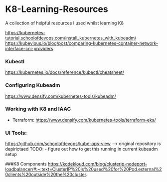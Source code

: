 # K8-Learning-Resources
A collection of helpful resources I used whilst learning K8 

https://kubernetes-tutorial.schoolofdevops.com/install_kubernetes_with_kubeadm/
https://kubevious.io/blog/post/comparing-kubernetes-container-network-interface-cni-providers

### Kubectl 
https://kubernetes.io/docs/reference/kubectl/cheatsheet/

### Configuring Kubeadm
https://www.densify.com/kubernetes-tools/kubeadm/



### Working with K8 and IAAC
- Terraform: https://www.densify.com/kubernetes-tools/terraform-eks/


### UI Tools: 
https://github.com/schoolofdevops/kube-ops-view --> original repository is depirictaed 
TODO: - figure out how to get this running in current kubeadm setup 


###K8 Components 
https://kodekloud.com/blog/clusterip-nodeport-loadbalancer/#:~:text=ClusterIP%20is%20used%20for%20Pod,external%20clients%20outside%20the%20cluster.
